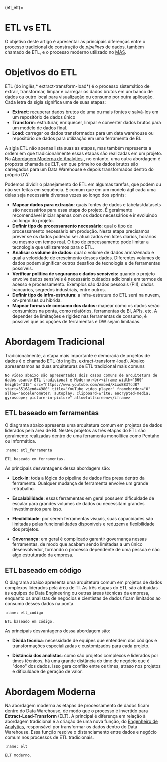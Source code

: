 (etl_elt)=
# ETL vs ETL

O objetivo deste artigo é apresentar as principais diferenças entre o processo tradicional de construção de *pipelines* de dados, também chamado de ETL, e o processo moderno utilizado no [MAS](https://medium.com/indiciumtech/modern-analytics-stack-uma-abordagem-moderna-de-analytics-8e556af41fe8).

# Objetivos do ETL

ETL (do inglês,* extract-transform-load*) é o processo sistemático de extrair, transformar, limpar e carregar os dados brutos em um banco de dados ou outro local para visualização ou consumo por outra aplicação. Cada letra da sigla significa uma de suas etapas:

- **Extract**: recuperar dados brutos de uma ou mais fontes e salvá-los em um repositório de dados único
- **Transform**: estruturar, enriquecer, limpar e converter dados brutos para um modelo de dados final.
- **Load**: carregar os dados transformados para um data warehouse ou repositório de dados para utilização em uma ferramenta de BI.

A sigla ETL não apenas lista suas as etapas, mas também representa a ordem em que tradicionalmente essas etapas são realizadas em um projeto. Na [Abordagem Moderna de Analytics](https://medium.com/indiciumtech/modern-analytics-stack-uma-abordagem-moderna-de-analytics-8e556af41fe8)., no entanto, uma outra abordagem é proposta chamada de ELT, em que primeiro os dados brutos são carregados para um Data Warehouse e depois transformados dentro do próprio DW

Podemos dividir o planejamento do ETL em algumas tarefas, que podem ou não ser feitas em sequência. É comum que em um modelo ágil cada uma delas seja necessária diversas vezes ao longo dos sprints:

- **Mapear dados para extração**: quais fontes de dados e tabelas/datasets são necessários para essa etapa do projeto. É geralmente recomendável iniciar apenas com os dados necessários e ir evoluindo ao longo do projeto.
- **Definir tipo de processamento necessário**: qual o tipo de processamento necessário em produção. Nesta etapa precisamos prever se os dados poderão ser atualizados em lotes diários, horários ou mesmo em tempo real. O tipo de processamento pode limitar a tecnologia que utilizaremos para o ETL.
- **Analisar o volume de dados:** qual o volume de dados armazenado e qual a velocidade de crescimento desses dados. Diferentes volumes de dados podem significar outros desafios de tecnologia e de ferramentas possíveis.
- **Verificar política de segurança e dados sensíveis:** quando o projeto envolve dados sensíveis é necessário cuidados adicionais em termos de acesso e processamento. Exemplos são dados pessoais (PII), dados bancários, segredos industriais, entre outros.
- **Definir tipo de infra-estrutura**: a infra-estrutura do ETL será na nuvem, on-premises ou híbrida.
- **Mapear formas de consumo dos dados:** mapear como os dados serão consumidos na ponta, como relatórios, ferramentas de BI, APIs, etc. A depender de limitações e rigidez nas ferramentas de consumo, é possível que as opções de ferramentas e DW sejam limitadas.

# Abordagem Tradicional

Tradicionalmente, a etapa mais importante e demorada de projetos de dados é o chamado ETL (do inglês, extract-transform-load). Abaixo apresentamos as duas arquiteturas de ETL tradicional mais comuns

```{admonition} 
No vídeo abaixo são apresentados dois casos comuns de arquitetura de dados usando ETL tradicional e Moderno:<br><iframe width="560" height="315" src="https://www.youtube.com/embed/XLxoB83Tcd8?start=3516&end=4980" title="YouTube video player" frameborder="0" allow="accelerometer; autoplay; clipboard-write; encrypted-media; gyroscope; picture-in-picture" allowfullscreen></iframe>
```


## ETL baseado em ferramentas
O diagrama abaixo apresenta uma arquitetura comum em projetos de dados liderados pela área de BI. Nestes projetos as três etapas do ETL são geralmente realizadas dentro de uma ferramenta monolítica como Pentaho ou Informática.

```{figure} ../../../assets/img/etl_ferramenta.png
:name: etl_ferramenta

ETL baseado em ferramentas.
```

As principais desvantagens dessa abordagem são:

- **Lock-in**: toda a lógica do pipeline de dados fica presa dentro da ferramenta. Qualquer mudança de ferramenta envolve um grande retrabalho.

- **Escalabilidade**: essas ferramentas em geral possuem dificuldade de escalar para grandes volumes de dados ou necessitam grandes investimentos para isso.

- **Flexibilidade**: por serem ferramentas visuais, suas capacidades são limitadas pelas funcionalidades disponíveis e reduzem a flexibilidade dos projetos.

- **Governança**: em geral é complicado garantir governança nessas ferramentas, de modo que acabam sendo limitadas a um único desenvolvedor, tornando o processo dependente de uma pessoa e não algo estruturado da empresa.


## ETL baseado em código

O diagrama abaixo apresenta uma arquitetura comum em projetos de dados complexos liderados pela área de TI. As três etapas do ETL são atribuídas às equipes de Data Engineering ou outras áreas técnicas da empresa, enquanto os analistas de negócios e cientistas de dados ficam limitados ao consumo desses dados na ponta.

```{figure} ../../../assets/img/etl_codigo.png
:name: etl_codigo

ETL baseado em código.
```

As principais desvantagens dessa abordagem são:

- **Dívida técnica**: necessidade de equipes que entendem dos códigos e transformações especializadas e customizados para cada projeto.

- **Distância dos analistas**: como são projetos complexos e liderados por times técnicos, há uma grande distância do time de negócio que é "dono" dos dados. Isso gera conflito entre os times, atraso nos projetos e dificuldade de geração de valor.

# Abordagem Moderna

Na abordagem moderna as etapas de processamento de dados ficam dentro do Data Warehouse, de modo que o processo é invertido para **Extract-Load-Transform** (ELT). A principal é diferença em relação à abordagem tradicional é a criação de uma nova função, do [Engenheiro de Analytics](https://blog.indicium.tech/analytics-engineer-conheca-6-responsabilidades-dessa-nova-funcao/), responsável por transformar os dados dentro do Data Warehouse. Essa função resolve o distanciamento entre dados e negócio comum nos processos de ETL tradicionais.

```{figure} ../../../assets/img/elt.png
:name: elt

ELT moderno.
```